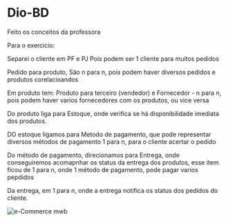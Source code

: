 # Dio-BD

Feito os conceitos da professora

Para o exercicio:

Separei o cliente em PF e PJ
Pois podem ser 1 cliente para muitos pedidos

Pedido para produto, 
São n para n, pois podem haver diversos pedidos e produtos corelacioandos

Em produto tem:
  Produto para terceiro (vendedor) e Fornecedor -  n para n, pois podem haver varios fornecedores com os produtos, ou vice versa

Do produto liga para Estoque, onde verifica se há disponibilidade imediata dos produtos.

DO estoque ligamos para Metodo de pagamento, que pode representar diversos métodos de pagamento 1 para n, para o cliente acertar o pedido

Do método de pagamento, direcionamos para Entrega, onde conseguiremos acomapnhar os status da entrega dos produtos, esse item ficou de 1 para n, onde 1 método de pagamento, pode pagar varios pepdidos

Da entrega, em 1 para n, onde a entrega notifica os status dos pedidos do cliente.

![e-Commerce mwb](https://github.com/user-attachments/assets/da746a07-5b86-4763-869f-b36d704c2548)

